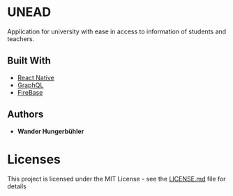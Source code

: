 # UNEAD
Application for university with ease in access to information of students and teachers.

## Built With
* [React Native](https://facebook.github.io/react-native/)
* [GraphQL](https://graphql.org/)
* [FireBase](https://firebase.google.com/)

## Authors
* **Wander Hungerbühler**

# Licenses
This project is licensed under the MIT License - see the [LICENSE.md](https://gist.github.com/whungerbuhler/LICENSE.md) file for details
